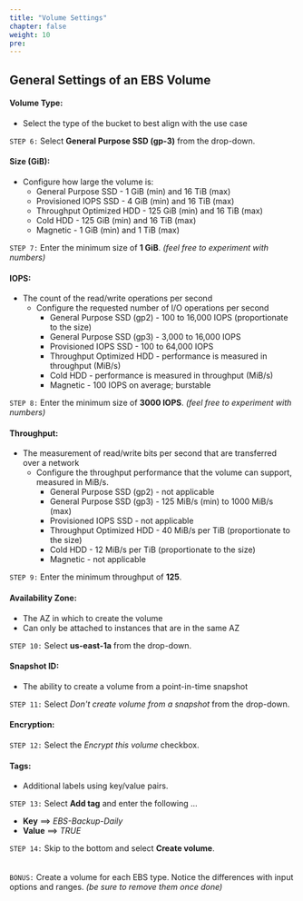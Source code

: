 ```yaml
---
title: "Volume Settings"
chapter: false
weight: 10
pre:
---
```


## General Settings of an EBS Volume

#### Volume Type:
- Select the type of the bucket to best align with the use case

`STEP 6:`  Select **General Purpose SSD (gp-3)** from the drop-down.

#### Size (GiB):
- Configure how large the volume is:
    - General Purpose SSD - 1 GiB (min) and 16 TiB (max)
    - Provisioned IOPS SSD - 4 GiB (min) and 16 TiB (max)
    - Throughput Optimized HDD - 125 GiB (min) and 16 TiB (max)
    - Cold HDD - 125 GiB (min) and 16 TiB (max)
    - Magnetic - 1 GiB (min) and 1 TiB (max)

`STEP 7:`  Enter the minimum size of **1 GiB**.  *(feel free to experiment with numbers)*

#### IOPS:
- The count of the read/write operations per second  
  - Configure the requested number of I/O operations per second
    - General Purpose SSD (gp2) - 100 to 16,000 IOPS (proportionate to the size)
    - General Purpose SSD (gp3) - 3,000 to 16,000 IOPS
    - Provisioned IOPS SSD - 100 to 64,000 IOPS
    - Throughput Optimized HDD - performance is measured in throughput (MiB/s)
    - Cold HDD - performance is measured in throughput (MiB/s)
    - Magnetic - 100 IOPS on average; burstable

`STEP 8:`  Enter the minimum size of **3000 IOPS**.  *(feel free to experiment with numbers)*

#### Throughput: 
- The measurement of read/write bits per second that are transferred over a network  
  - Configure the throughput performance that the volume can support, measured in MiB/s.
    - General Purpose SSD (gp2) - not applicable
    - General Purpose SSD (gp3) - 125 MiB/s (min) to 1000 MiB/s (max)
    - Provisioned IOPS SSD - not applicable
    - Throughput Optimized HDD - 40 MiB/s per TiB (proportionate to the size)
    - Cold HDD - 12 MiB/s per TiB (proportionate to the size)
    - Magnetic - not applicable

`STEP 9:`  Enter the minimum throughput of **125**.

#### Availability Zone:
- The AZ in which to create the volume
- Can only be attached to instances that are in the same AZ

`STEP 10:`  Select **us-east-1a** from the drop-down.

#### Snapshot ID:
- The ability to create a volume from a point-in-time snapshot

`STEP 11:`  Select *Don't create volume from a snapshot* from the drop-down.

#### Encryption:

`STEP 12:`  Select the *Encrypt this volume* checkbox.

#### Tags:
- Additional labels using key/value pairs.

`STEP 13:`  Select **Add tag** and enter the following ...
- **Key** ==> *EBS-Backup-Daily*
- **Value** ==> *TRUE*

`STEP 14:`  Skip to the bottom and select **Create volume**.
<br>
<br>
<br>
`BONUS:`  Create a volume for each EBS type.  Notice the differences with input options and ranges.  *(be sure to remove them once done)*
